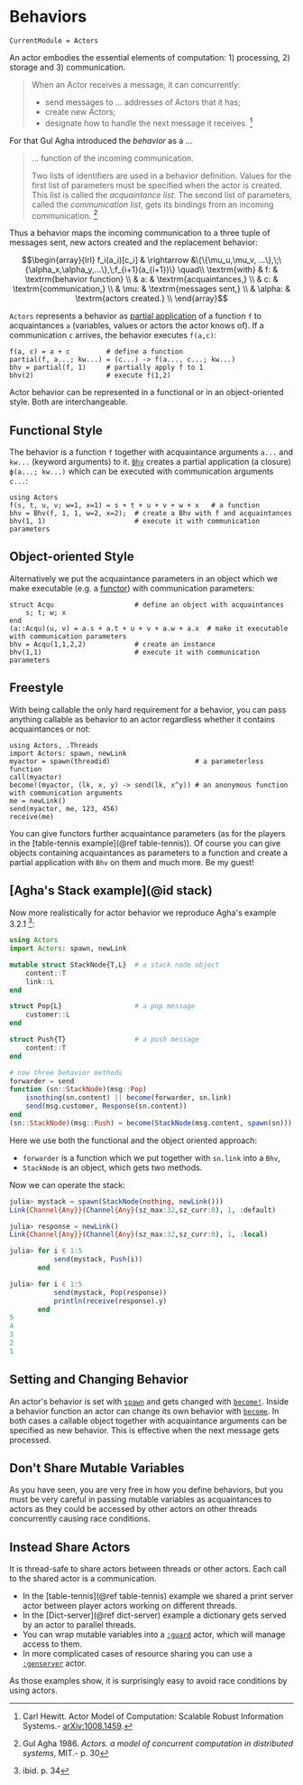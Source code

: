 # Behaviors

```@meta
CurrentModule = Actors
```

An actor embodies the essential elements of  computation: 1) processing, 2) storage and 3) communication.
> When an Actor receives a message, it can concurrently:
>
> - send messages to ... addresses of Actors that it has;
> - create new Actors;
> - designate how to handle the next message it receives. [^1]

For that Gul Agha introduced the *behavior* as a ...

> ... function of the incoming communication. 
> 
> Two lists of identifiers are used in a behavior definition. Values for the first list of parameters must be specified when the actor is created. This list is called the *acquaintance list*. The second list of parameters, called the *communication list*, gets its bindings from an incoming communication. [^2]

Thus a behavior maps the incoming communication to a three tuple of messages sent, new actors created and the replacement behavior:

```math
\begin{array}{lrl}
f_i(a_i)[c_i] & \rightarrow &\{\{\mu_u,\mu_v, ...\},\;\{\alpha_x,\alpha_y,...\},\;f_{i+1}(a_{i+1})\} \quad\\
\textrm{with} & f: & \textrm{behavior function} \\
 & a: & \textrm{acquaintances,} \\
 & c: & \textrm{communication,} \\
 & \mu: & \textrm{messages sent,} \\
 & \alpha: & \textrm{actors created.} \\
\end{array}
```

`Actors` represents a behavior as [partial application](https://en.wikipedia.org/wiki/Partial_application) of a function ``f`` to acquaintances ``a`` (variables, values or actors the actor knows of). If a communication ``c`` arrives, the behavior executes ``f(a,c)``:

```@repl
f(a, c) = a + c         # define a function
partial(f, a...; kw...) = (c...) -> f(a..., c...; kw...)
bhv = partial(f, 1)     # partially apply f to 1
bhv(2)                  # execute f(1,2)
```

Actor behavior can be represented in a functional or in an object-oriented style. Both are interchangeable.

## Functional Style

The behavior is a function `f` together with acquaintance arguments `a...` and `kw...` (keyword arguments) to it. [`Bhv`](@ref) creates a partial application (a closure) `ϕ(a...; kw...)` which  can be executed with communication arguments `c...`:

```@repl
using Actors
f(s, t, u, v; w=1, x=1) = s + t + u + v + w + x   # a function
bhv = Bhv(f, 1, 1, w=2, x=2);  # create a Bhv with f and acquaintances
bhv(1, 1)                      # execute it with communication parameters
```

## Object-oriented Style

Alternatively we put the acquaintance parameters in an object which we make executable (e.g. a [functor](https://en.wikipedia.org/wiki/Function_object)) with communication parameters:

```@repl
struct Acqu                    # define an object with acquaintances
    s; t; w; x
end
(a::Acqu)(u, v) = a.s + a.t + u + v + a.w + a.x  # make it executable with communication parameters
bhv = Acqu(1,1,2,2)            # create an instance
bhv(1,1)                       # execute it with communication parameters
```

## Freestyle

With being callable the only hard requirement for a behavior, you can pass anything callable as behavior to an actor regardless whether it contains acquaintances or not:

```@repl
using Actors, .Threads
import Actors: spawn, newLink
myactor = spawn(threadid)                     # a parameterless function
call(myactor)
become!(myactor, (lk, x, y) -> send(lk, x^y)) # an anonymous function with communication arguments
me = newLink()
send(myactor, me, 123, 456)
receive(me)
```

You can give functors further acquaintance parameters (as for the players in the [table-tennis example](@ref table-tennis)). Of course you can give objects containing acquaintances as parameters to a function and create a partial application with `Bhv` on them and much more. Be my guest!

## [Agha's Stack example](@id stack)

Now more realistically for actor behavior we reproduce Agha's example 3.2.1 [^3]:

```julia
using Actors
import Actors: spawn, newLink

mutable struct StackNode{T,L}  # a stack node object
    content::T
    link::L
end

struct Pop{L}                  # a pop message
    customer::L
end

struct Push{T}                 # a push message
    content::T
end

# now three behavior methods
forwarder = send
function (sn::StackNode)(msg::Pop)
    isnothing(sn.content) || become(forwarder, sn.link)
    send(msg.customer, Response(sn.content))
end
(sn::StackNode)(msg::Push) = become(StackNode(msg.content, spawn(sn)))
```

Here we use both the functional and the object oriented approach:

- `forwarder` is a function which we put together with `sn.link` into a `Bhv`,
- `StackNode` is an object, which gets two methods.

Now we can operate the stack:

```julia
julia> mystack = spawn(StackNode(nothing, newLink()))
Link{Channel{Any}}(Channel{Any}(sz_max:32,sz_curr:0), 1, :default)

julia> response = newLink()
Link{Channel{Any}}(Channel{Any}(sz_max:32,sz_curr:0), 1, :local)

julia> for i ∈ 1:5
           send(mystack, Push(i))
       end

julia> for i ∈ 1:5
           send(mystack, Pop(response))
           println(receive(response).y)
       end
5
4
3
2
1
```

## Setting and Changing Behavior

An actor's behavior is set with [`spawn`](@ref) and gets changed with [`become!`](@ref). Inside a behavior function an actor can change its own behavior with [`become`](@ref). In both cases a callable object together with acquaintance arguments can be specified as new behavior. This is effective when the next message gets processed.

## Don't Share Mutable Variables

As you have seen, you are very free in how you define behaviors, but you must be very careful in passing mutable variables as acquaintances to actors as they could be accessed by other actors on other threads concurrently causing race conditions. 

## Instead Share Actors

It is thread-safe to share actors between threads or other actors. Each call to the shared actor is a communication.

- In the [table-tennis](@ref table-tennis) example we shared a print server actor between player actors working on different threads.
- In the [Dict-server](@ref dict-server) example a dictionary gets served by an actor to parallel threads.
- You can wrap mutable variables into a [`:guard`](https://github.com/JuliaActors/Guards.jl) actor, which will manage access to them.
- In more complicated cases of resource sharing you can use a [`:genserver`](https://github.com/JuliaActors/GenServers.jl) actor.

As those examples show, it is surprisingly easy to avoid race conditions by using actors.

[^1]: Carl Hewitt. Actor Model of Computation: Scalable Robust Information Systems.- [arXiv:1008.1459](https://arxiv.org/abs/1008.1459).
[^2]: Gul Agha 1986. *Actors. a model of concurrent computation in distributed systems*, MIT.- p. 30
[^3]: ibid. p. 34

